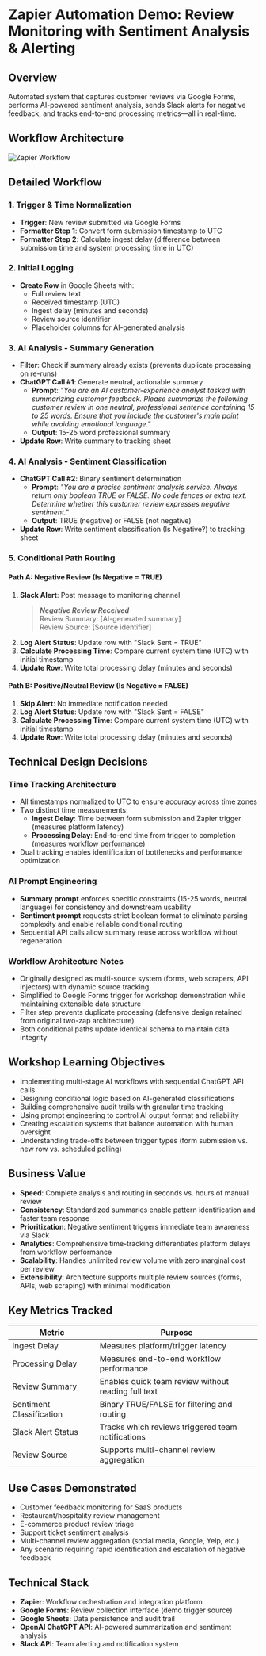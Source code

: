 # Zapier Automation Demo: Review Monitoring with Sentiment Analysis & Alerting

## Overview
Automated system that captures customer reviews via Google Forms, performs AI-powered sentiment analysis, sends Slack alerts for negative feedback, and tracks end-to-end processing metrics—all in real-time.

## Workflow Architecture
![Zapier Workflow](zapier-workflow.png)

## Detailed Workflow

### 1. Trigger & Time Normalization
- **Trigger**: New review submitted via Google Forms
- **Formatter Step 1**: Convert form submission timestamp to UTC
- **Formatter Step 2**: Calculate ingest delay (difference between submission time and system processing time in UTC)

### 2. Initial Logging
- **Create Row** in Google Sheets with:
  - Full review text
  - Received timestamp (UTC)
  - Ingest delay (minutes and seconds)
  - Review source identifier
  - Placeholder columns for AI-generated analysis

### 3. AI Analysis - Summary Generation
- **Filter**: Check if summary already exists (prevents duplicate processing on re-runs)
- **ChatGPT Call #1**: Generate neutral, actionable summary
  - **Prompt**: *"You are an AI customer-experience analyst tasked with summarizing customer feedback. Please summarize the following customer review in one neutral, professional sentence containing 15 to 25 words. Ensure that you include the customer's main point while avoiding emotional language."*
  - **Output**: 15-25 word professional summary
- **Update Row**: Write summary to tracking sheet

### 4. AI Analysis - Sentiment Classification
- **ChatGPT Call #2**: Binary sentiment determination
  - **Prompt**: *"You are a precise sentiment analysis service. Always return only boolean TRUE or FALSE. No code fences or extra text. Determine whether this customer review expresses negative sentiment."*
  - **Output**: TRUE (negative) or FALSE (not negative)
- **Update Row**: Write sentiment classification (Is Negative?) to tracking sheet

### 5. Conditional Path Routing

#### Path A: Negative Review (Is Negative = TRUE)
1. **Slack Alert**: Post message to monitoring channel
   > ***Negative Review Received***  
   > Review Summary: [AI-generated summary]  
   > Review Source: [Source identifier]
2. **Log Alert Status**: Update row with "Slack Sent = TRUE"
3. **Calculate Processing Time**: Compare current system time (UTC) with initial timestamp
4. **Update Row**: Write total processing delay (minutes and seconds)

#### Path B: Positive/Neutral Review (Is Negative = FALSE)
1. **Skip Alert**: No immediate notification needed
2. **Log Alert Status**: Update row with "Slack Sent = FALSE"
3. **Calculate Processing Time**: Compare current system time (UTC) with initial timestamp
4. **Update Row**: Write total processing delay (minutes and seconds)

## Technical Design Decisions

### Time Tracking Architecture
- All timestamps normalized to UTC to ensure accuracy across time zones
- Two distinct time measurements:
  - **Ingest Delay**: Time between form submission and Zapier trigger (measures platform latency)
  - **Processing Delay**: End-to-end time from trigger to completion (measures workflow performance)
- Dual tracking enables identification of bottlenecks and performance optimization

### AI Prompt Engineering
- **Summary prompt** enforces specific constraints (15-25 words, neutral language) for consistency and downstream usability
- **Sentiment prompt** requests strict boolean format to eliminate parsing complexity and enable reliable conditional routing
- Sequential API calls allow summary reuse across workflow without regeneration

### Workflow Architecture Notes
- Originally designed as multi-source system (forms, web scrapers, API injectors) with dynamic source tracking
- Simplified to Google Forms trigger for workshop demonstration while maintaining extensible data structure
- Filter step prevents duplicate processing (defensive design retained from original two-zap architecture)
- Both conditional paths update identical schema to maintain data integrity

## Workshop Learning Objectives
- Implementing multi-stage AI workflows with sequential ChatGPT API calls
- Designing conditional logic based on AI-generated classifications
- Building comprehensive audit trails with granular time tracking
- Using prompt engineering to control AI output format and reliability
- Creating escalation systems that balance automation with human oversight
- Understanding trade-offs between trigger types (form submission vs. new row vs. scheduled polling)

## Business Value
- **Speed**: Complete analysis and routing in seconds vs. hours of manual review
- **Consistency**: Standardized summaries enable pattern identification and faster team response
- **Prioritization**: Negative sentiment triggers immediate team awareness via Slack
- **Analytics**: Comprehensive time-tracking differentiates platform delays from workflow performance
- **Scalability**: Handles unlimited review volume with zero marginal cost per review
- **Extensibility**: Architecture supports multiple review sources (forms, APIs, web scraping) with minimal modification

## Key Metrics Tracked
| Metric | Purpose |
|--------|---------|
| Ingest Delay | Measures platform/trigger latency |
| Processing Delay | Measures end-to-end workflow performance |
| Review Summary | Enables quick team review without reading full text |
| Sentiment Classification | Binary TRUE/FALSE for filtering and routing |
| Slack Alert Status | Tracks which reviews triggered team notifications |
| Review Source | Supports multi-channel review aggregation |

## Use Cases Demonstrated
- Customer feedback monitoring for SaaS products
- Restaurant/hospitality review management  
- E-commerce product review triage
- Support ticket sentiment analysis
- Multi-channel review aggregation (social media, Google, Yelp, etc.)
- Any scenario requiring rapid identification and escalation of negative feedback

## Technical Stack
- **Zapier**: Workflow orchestration and integration platform
- **Google Forms**: Review collection interface (demo trigger source)
- **Google Sheets**: Data persistence and audit trail
- **OpenAI ChatGPT API**: AI-powered summarization and sentiment analysis
- **Slack API**: Team alerting and notification system